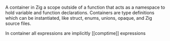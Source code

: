 A container in Zig a scope outside of a function that acts as a namespace to hold variable and function declarations.
Containers are type definitions which can be instantiated, like struct, enums, unions, opaque, and Zig source files.

In container all expressions are implicitly [[comptime]] expressions